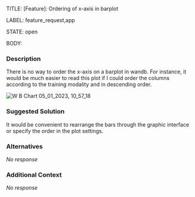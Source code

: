 TITLE:
[Feature]: Ordering of x-axis in barplot

LABEL:
feature_request,app

STATE:
open

BODY:
### Description

There is no way to order the x-axis on a barplot in wandb. For instance, it would be much easier to read this plot if I could order the columns according to the training modality and in descending order. 



![W B Chart 05_01_2023, 10_57_18](https://user-images.githubusercontent.com/47667294/210752609-55365280-cb2a-4a38-81cf-b30f4ce19c07.png)


### Suggested Solution

It would be convenient to rearrange the bars through the graphic interface or specify the order in the plot settings.

### Alternatives

_No response_

### Additional Context

_No response_

